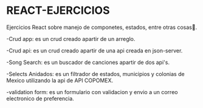 # REACT-EJERCICIOS
Ejercicios React sobre manejo de componetes, estados, entre otras cosas🤩.

-Crud app: es un crud creado apartir de un arreglo.

-Crud api: es un crud creado apartir de una api creada en json-server.

-Song Search: es un buscador de canciones apartir de dos api's.

-Selects Anidados: es un filtrador de estados, municipios y colonias de Mexico utilizando la api de API COPOMEX.

-validation form: es un formulario con validacion y envio a un correo electronico de preferencia.
